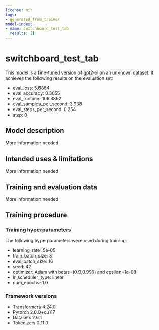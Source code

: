 ```yaml
---
license: mit
tags:
- generated_from_trainer
model-index:
- name: switchboard_test_tab
  results: []
---
```


<!-- This model card has been generated automatically according to the information the Trainer had access to. You
should probably proofread and complete it, then remove this comment. -->

# switchboard_test_tab

This model is a fine-tuned version of [gpt2-xl](https://huggingface.co/gpt2-xl) on an unknown dataset.
It achieves the following results on the evaluation set:
- eval_loss: 5.6884
- eval_accuracy: 0.3055
- eval_runtime: 106.3862
- eval_samples_per_second: 3.938
- eval_steps_per_second: 0.254
- step: 0

## Model description

More information needed

## Intended uses & limitations

More information needed

## Training and evaluation data

More information needed

## Training procedure

### Training hyperparameters

The following hyperparameters were used during training:
- learning_rate: 5e-05
- train_batch_size: 8
- eval_batch_size: 16
- seed: 42
- optimizer: Adam with betas=(0.9,0.999) and epsilon=1e-08
- lr_scheduler_type: linear
- num_epochs: 1.0

### Framework versions

- Transformers 4.24.0
- Pytorch 2.0.0+cu117
- Datasets 2.6.1
- Tokenizers 0.11.0
